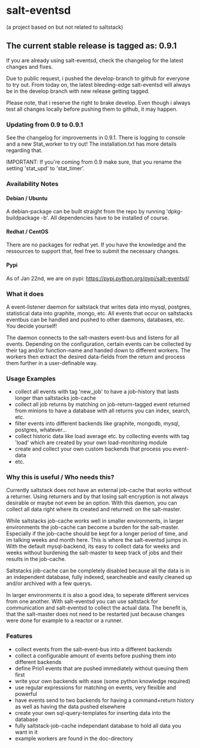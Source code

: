 # salt-eventsd
(a project based on but not related to saltstack)

## The current stable release is tagged as: 0.9.1

If you are already using salt-eventsd, check the changelog for the latest changes and fixes.

Due to public request, i pushed the develop-branch to github for everyone to try out. From today
on, the latest bleeding-edge salt-eventsd will always be in the develop branch with new release
getting tagged.

Please note, that i reserve the right to brake develop. Even though i always test all changes
locally before pushing them to github, it may happen.


### Updating from 0.9 to 0.9.1

See the changelog for improvements in 0.9.1. There is logging to console and a new Stat_worker
to try out! The installation.txt has more details regarding that.

IMPORTANT:
If you're coming from 0.9 make sure, that you rename the setting 'stat_upd' to 'stat_timer'.


### Availability Notes
#### Debian / Ubuntu
A debian-package can be built straight from the repo by running 'dpkg-buildpackage -b'. All dependencies
have to be installed of course.

#### Redhat / CentOS
There are no packages for redhat yet. If you have the knowledge and the ressources to support that, feel
free to submit the necessary changes.

#### Pypi
As of Jan 22nd, we are on pypi: https://pypi.python.org/pypi/salt-eventsd/


### What it does

A event-listener daemon for saltstack that writes data into mysql, postgres, statistical data into graphite, mongo,
etc. All events that occur on saltstacks eventbus can be handled and pushed to other daemons, databases, etc. You
decide yourself!

The daemon connects to the salt-masters event-bus and listens for all events. Depending on the configuration,
certain events can be collected by their tag and/or function-name and handed down to different workers. The
workers then extract the desired data-fields from the return and process them further in a user-definable way.


### Usage Examples
- collect all events with tag 'new_job' to have a job-history that lasts longer than saltstacks job-cache
- collect all job returns by matching on job-return-tagged event returned from minions to have a database with all returns you can index, search, etc.
- filter events into different backends like graphite, mongodb, mysql, postgres, whatever...
- collect historic data like load average etc. by collecting events with tag 'load' which are created by your own load-monitoring module
- create and collect your own custom backends that process you event-data
- etc.

### Why this is useful / Who needs this?
Currently saltstack does not have an external job-cache that works without a returner. Using returners and by that losing salt encryption
is not always desirable or maybe not even be an option. With this daemon, you can collect all data right where its created and returned: on the salt-master.

While saltstacks job-cache works well in smaller environments, in larger environments the job-cache can become a burden for the salt-master. Especially
if the job-cache should be kept for a longer period of time, and im talking weeks and month here. This is where the salt-eventsd jumps in. With the
default mysql-backend, its easy to collect data for weeks and weeks without burdening the salt-master to keep track of jobs and their results in the
job-cache.

Saltstacks job-cache can be completely disabled because all the data is in an independent database, fully indexed, searcheable and
easily cleaned up and/or archived with a few querys.

In larger environments it is also a good idea, to seperate different services from one another. With salt-eventsd you can use saltstack for
communication and salt-eventsd to collect the actual data. The benefit is, that the salt-master does not need to be restarted just because changes
were done for example to a reactor or a runner.

### Features
- collect events from the salt-event-bus into a different backends
- collect a configurable amount of events before pushing them into different backends
- define Prio1 events that are pushed immediately without queuing them first
- write your own backends with ease (some python knowledge required)
- use regular expressions for matching on events, very flexible and powerful
- have events send to two backends for having a command+return history as well as having the data pushed elsewhere
- create your own sql-query-templates for inserting data into the database
- fully saltstack-job-cache independant database to hold all data you want in it
- example workers are found in the doc-directory

